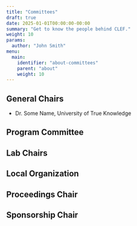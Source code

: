 ```yaml
---
title: "Committees"
draft: true
date: 2025-01-01T00:00:00-00:00
summary: "Get to know the people behind CLEF."
weight: 10
params:
  author: "John Smith"
menu:
  main:
    identifier: "about-committees"
    parent: "about"
    weight: 10
---
```


## General Chairs          

- Dr. Some Name, University of True Knowledge

## Program Committee             

## Lab Chairs       

## Local Organization       

## Proceedings Chair      

## Sponsorship Chair     
